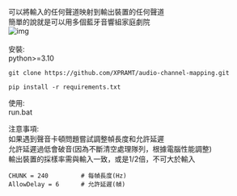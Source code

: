 可以將輸入的任何聲道映射到輸出裝置的任何聲道<br>
簡單的說就是可以用多個藍牙音響組家庭劇院<br>
![img](https://i.imgur.com/mKcvyig.jpg)
<br><br>
安裝:<br>
python>=3.10
```
git clone https://github.com/XPRAMT/audio-channel-mapping.git
```
```
pip install -r requirements.txt
```

使用:<br>
run.bat<br>

注意事項:<br>
如果遇到聲音卡頓問題嘗試調整幀長度和允許延遲<br>
允許延遲過低會破音(因為不斷清空處理隊列，根據電腦性能調整)<br>
輸出裝置的採樣率需與輸入一致，或是1/2倍，不可大於輸入
```
CHUNK = 240         # 每幀長度(Hz)
AllowDelay = 6      # 允許延遲(幀)
```
